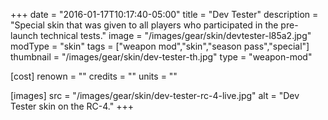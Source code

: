 +++
date = "2016-01-17T10:17:40-05:00"
title = "Dev Tester"
description = "Special skin that was given to all players who participated in the pre-launch technical tests."
image = "/images/gear/skin/devtester-l85a2.jpg"
modType = "skin"
tags = ["weapon mod","skin","season pass","special"]
thumbnail = "/images/gear/skin/dev-tester-th.jpg"
type = "weapon-mod"

[cost]
  renown = ""
  credits = ""
  units = ""

[images]
  src = "/images/gear/skin/dev-tester-rc-4-live.jpg"
  alt = "Dev Tester skin on the RC-4."
+++
